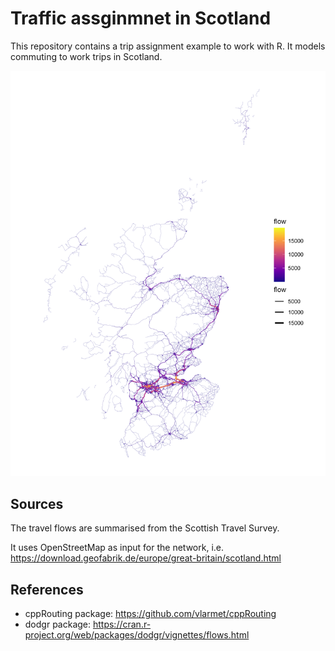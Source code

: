 # Traffic assginmnet in Scotland


This repository contains a trip assignment example to work with R. It models commuting to work trips in Scotland.

![Traffic assignment in Scoland - All-or-nothing approach](./output/scotland_assignment.jpg)

## Sources

The travel flows are summarised from the Scottish Travel Survey.

It uses OpenStreetMap as input for the network, i.e. https://download.geofabrik.de/europe/great-britain/scotland.html

## References

* cppRouting package: <https://github.com/vlarmet/cppRouting>
* dodgr package: <https://cran.r-project.org/web/packages/dodgr/vignettes/flows.html>
